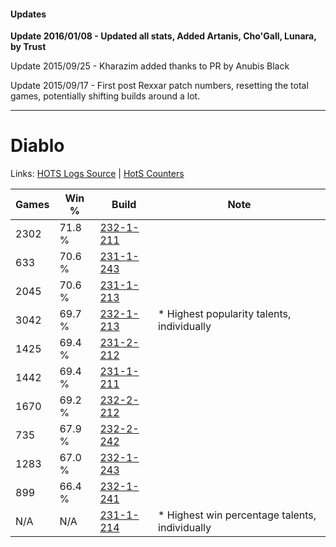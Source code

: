 #### Updates
**Update 2016/01/08 - Updated all stats, Added Artanis, Cho'Gall, Lunara, by Trust**

Update 2015/09/25 - Kharazim added thanks to PR by Anubis Black

Update 2015/09/17 - First post Rexxar patch numbers, resetting the total games, potentially shifting builds around a lot.

***

# Diablo

Links: [HOTS Logs Source](https://www.hotslogs.com/Sitewide/HeroDetails?Hero=Diablo) | [HotS Counters](http://hotscounters.com/#/hero/Diablo)

Games  | Win %  | Build     | Note
-----  | -----  | -----     | ----
2302   | 71.8 % | [232-1-211](http://www.heroesfire.com/hots/talent-calculator/diablo#l06x) | 
633    | 70.6 % | [231-1-243](http://www.heroesfire.com/hots/talent-calculator/diablo#kzhB) | 
2045   | 70.6 % | [231-1-213](http://www.heroesfire.com/hots/talent-calculator/diablo#kzgj) | 
3042   | 69.7 % | [232-1-213](http://www.heroesfire.com/hots/talent-calculator/diablo#l06z) | * Highest popularity talents, individually
1425   | 69.4 % | [231-2-212](http://www.heroesfire.com/hots/talent-calculator/diablo#kzwK) | 
1442   | 69.4 % | [231-1-211](http://www.heroesfire.com/hots/talent-calculator/diablo#kzgh) | 
1670   | 69.2 % | [232-2-212](http://www.heroesfire.com/hots/talent-calculator/diablo#l0Ma) | 
735    | 67.9 % | [232-2-242](http://www.heroesfire.com/hots/talent-calculator/diablo#l0N2) | 
1283   | 67.0 % | [232-1-243](http://www.heroesfire.com/hots/talent-calculator/diablo#l07R) | 
899    | 66.4 % | [232-1-241](http://www.heroesfire.com/hots/talent-calculator/diablo#l07P) | 
N/A    | N/A    | [231-1-214](http://www.heroesfire.com/hots/talent-calculator/diablo#kzgk) | * Highest win percentage talents, individually
